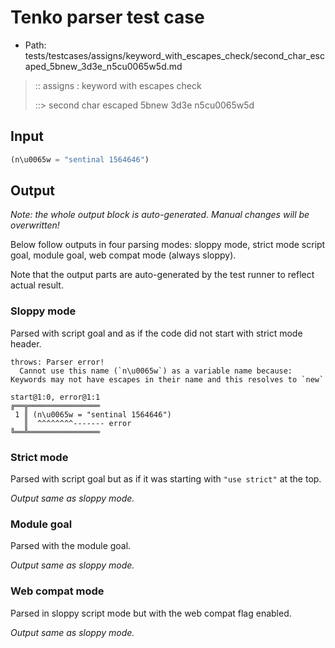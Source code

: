# Tenko parser test case

- Path: tests/testcases/assigns/keyword_with_escapes_check/second_char_escaped_5bnew_3d3e_n5cu0065w5d.md

> :: assigns : keyword with escapes check
>
> ::> second char escaped 5bnew 3d3e n5cu0065w5d

## Input

`````js
(n\u0065w = "sentinal 1564646")
`````

## Output

_Note: the whole output block is auto-generated. Manual changes will be overwritten!_

Below follow outputs in four parsing modes: sloppy mode, strict mode script goal, module goal, web compat mode (always sloppy).

Note that the output parts are auto-generated by the test runner to reflect actual result.

### Sloppy mode

Parsed with script goal and as if the code did not start with strict mode header.

`````
throws: Parser error!
  Cannot use this name (`n\u0065w`) as a variable name because: Keywords may not have escapes in their name and this resolves to `new`

start@1:0, error@1:1
╔══╦════════════════
 1 ║ (n\u0065w = "sentinal 1564646")
   ║  ^^^^^^^^------- error
╚══╩════════════════

`````

### Strict mode

Parsed with script goal but as if it was starting with `"use strict"` at the top.

_Output same as sloppy mode._

### Module goal

Parsed with the module goal.

_Output same as sloppy mode._

### Web compat mode

Parsed in sloppy script mode but with the web compat flag enabled.

_Output same as sloppy mode._
